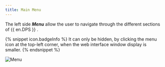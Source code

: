 ```yaml
---
title: Main Menu
---
```

The left side ***Menu*** allow the user to navigate through the different sections of {{ en.DPS }} .  

{% snippet icon.badgeInfo %} 
It can only be hidden, by clicking the menu icon at the top-left corner, when the web interface window display is smaller. 
{% endsnippet %}

![Menu](/img/en/server/serverop8015.png)
 

